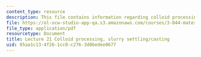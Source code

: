 ```yaml
---
content_type: resource
description: This file contains information regarding colloid processing, slurry settling/casting.
file: https://ol-ocw-studio-app-qa.s3.amazonaws.com/courses/3-044-materials-processing-spring-2013/85aa1c134f261cc0c2763d86edee0677_MIT3_044S13_Lec21.pdf
file_type: application/pdf
resourcetype: Document
title: Lecture 21 Colloid processing, slurry settling/casting
uid: 85aa1c13-4f26-1cc0-c276-3d86edee0677
---
```

